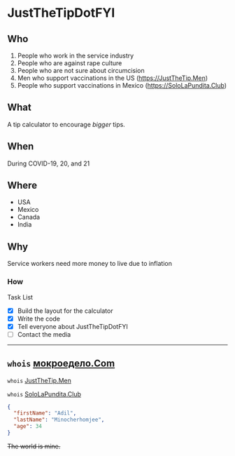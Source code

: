 # JustTheTipDotFYI

## Who

1. People who work in the service industry
2. People who are against rape culture
3. People who are not sure about circumcision
4. Men who support vaccinations in the US (https://JustTheTip.Men)
5. People who support vaccinations in Mexico (https://SoloLaPundita.Club)

## What

A tip calculator to encourage _bigger_ tips.

## When

During COVID-19, 20, and 21

## Where

- USA
- Mexico
- Canada
- India

## Why

Service workers need more money to live due to inflation

### How

Task List

- [x] Build the layout for the calculator
- [x] Write the code
- [x] Tell everyone about JustTheTipDotFYI
- [ ] Contact the media

---
`whois` [мокроедело.Com](https://WetWorks.Movie)
---
`whois` [JustTheTip.Men](https://JustTheTip.Men)

`whois` [SoloLaPundita.Club](https://SoloLaPundita.Club)

```json
{
  "firstName": "Adil",
  "lastName": "Minocherhomjee",
  "age": 34
}
```

~~The world is mine.~~
